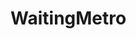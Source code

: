 # WaitingMetro


[](https://user-images.githubusercontent.com/17183234/71553691-220cb180-2a57-11ea-809e-5bcc21ce0af9.jpg)
